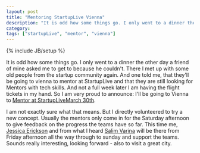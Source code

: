 ```yaml
---
layout: post
title: "Mentoring StartupLive Vienna"
description: "It is odd how some things go. I only went to a dinner the other day a friend of mine asked me to get to because he couldn't. There I met up with some old people from the startup community again. And one told me, that they'll be going to vienna to mentor at StartupLive and that they are still looking for Mentors with tech skills. And not a full week later I am having the flight tickets in my hand. So I am very proud to announce: I'll be going to Vienna to [Mentor at StartupLiveMarch 30th](http://startuplive.in/vienna/6/)."
category: 
tags: ["startupLive", "mentor", "vienna"]
---
```

{% include JB/setup %}

It is odd how some things go. I only went to a dinner the other day a friend of mine asked me to get to because he couldn't. There I met up with some old people from the startup community again. And one told me, that they'll be going to vienna to mentor at StartupLive and that they are still looking for Mentors with tech skills. And not a full week later I am having the flight tickets in my hand. So I am very proud to announce: I'll be going to Vienna to [Mentor at StartupLiveMarch 30th](http://startuplive.in/vienna/6/judges/).

I am not exactly sure what that means. But I directly volunteered to try a new concept. Usually the mentors only come in for the Saturday afternoon to give feedback on the progress the teams have so far. This time me, [Jessica Erickson](http://www.linkedin.com/in/jesserickson) and from what I heard [Salim Varina](http://www.linkedin.com/in/salimvirani) will be there from Friday afternoon all the way through to sunday and support the teams. Sounds really interesting, looking forward - also to visit a great city.



